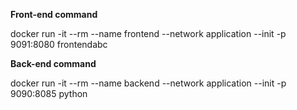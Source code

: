 **Front-end command**

docker run -it --rm --name frontend --network application --init -p 9091:8080 frontendabc




**Back-end command**

docker run -it --rm --name backend --network application --init -p 9090:8085 python
